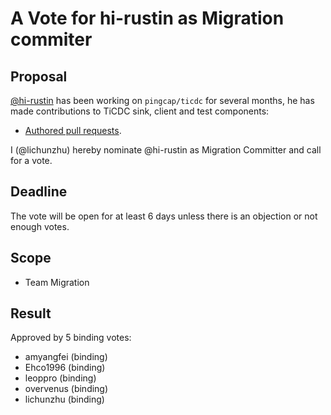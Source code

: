 # A Vote for hi-rustin as Migration commiter

## Proposal

[@hi-rustin](https://github.com/hi-rustin) has been working on `pingcap/ticdc` for several months, he has made contributions to TiCDC sink, client and test components:

* [Authored pull requests](https://github.com/pingcap/ticdc/commits?author=hi-rustin).

I (@lichunzhu) hereby nominate @hi-rustin as Migration Committer and call for a vote.

## Deadline

The vote will be open for at least 6 days unless there is an objection or not enough votes.

## Scope

* Team Migration

## Result

Approved by 5 binding votes:

* amyangfei (binding)
* Ehco1996 (binding)
* leoppro (binding)
* overvenus (binding)
* lichunzhu (binding)
